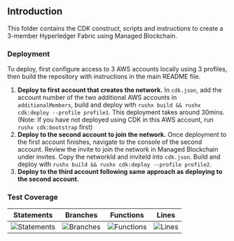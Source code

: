 ## Introduction

This folder contains the CDK construct, scripts and instructions to create a
3-member Hyperledger Fabric using Managed Blockchain. 

### Deployment
To deploy, first configure access to 3 AWS accounts locally using 3 profiles, then build the repository
with instructions in the main README file.

1. **Deploy to first account that creates the network.** In `cdk.json`, add the account number of the two 
additional AWS accounts in `additionalMembers`, build and deploy with `rushx build && rushx cdk:deploy --profile profile1`.
This deployment takes around 30mins. 
   (Note: If you have not deployed using CDK in this AWS account, run `rushx cdk:bootstrap` first)
2. **Deploy to the second account to join the network.** Once deployment to the first account finishes, navigate to 
the console of the second account. Review the invite to join the network in Managed Blockchain under invites. Copy the
networkId and inviteId into `cdk.json`. Build and deploy with `rushx build && rushx cdk:deploy --profile profile2`.
3. **Deploy to the third account following same approach as deploying to the second account.** 

### Test Coverage
| Statements                  | Branches                | Functions                 | Lines             |
| --------------------------- | ----------------------- | ------------------------- | ----------------- |
| ![Statements](https://img.shields.io/badge/statements-97.7%25-brightgreen.svg?style=flat) | ![Branches](https://img.shields.io/badge/branches-90.62%25-brightgreen.svg?style=flat) | ![Functions](https://img.shields.io/badge/functions-96.15%25-brightgreen.svg?style=flat) | ![Lines](https://img.shields.io/badge/lines-97.58%25-brightgreen.svg?style=flat) |